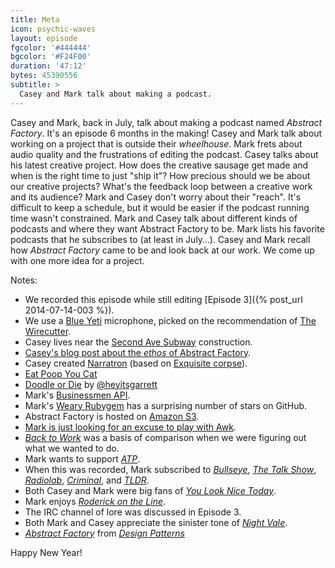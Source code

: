```yaml
---
title: Meta
icon: psychic-waves
layout: episode
fgcolor: '#444444'
bgcolor: '#F24F00'
duration: '47:12'
bytes: 45390556
subtitle: >
  Casey and Mark talk about making a podcast.
---
```


Casey and Mark, back in July, talk about making a podcast named _Abstract Factory_.
It's an episode 6 months in the making! Casey and Mark talk about working on a
project that is outside their _wheelhouse_.  Mark frets about audio quality and
the frustrations of editing the podcast. Casey talks about his latest creative
project. How does the creative sausage get made and when is the right time to
just "ship it"? How precious should we be about our creative projects? What's
the feedback loop between a creative work and its audience? Mark and Casey don't
worry about their "reach". It's difficult to keep a schedule, but it would
be easier if the podcast running time wasn't constrained. Mark and Casey talk
about different kinds of podcasts and where they want Abstract Factory to be.
Mark lists his favorite podcasts that he subscribes to (at least in July&hellip;).
Casey and Mark recall how _Abstract Factory_ came to be and look back at our work.
We come up with one more idea for a project.

Notes:

+ We recorded this episode while still editing [Episode 3]({% post_url 2014-07-14-003 %}).
+ We use a [Blue Yeti](http://www.bluemic.com/yeti/) microphone, picked on the recommendation of [The Wirecutter](http://thewirecutter.com/reviews/the-best-usb-microphone/).
+ Casey lives near the [Second Ave Subway](http://en.wikipedia.org/wiki/Second_Avenue_Subway) construction.
+ [Casey's blog post about the _ethos_ of Abstract Factory](https://medium.com/@ckolderup/abstract-factory-concrete-promises-735bf29eb06a).
+ Casey created [Narratron](http://narratron.com/) (based on [Exquisite corpse](http://en.wikipedia.org/wiki/Exquisite_corpse)).
+ [Eat Poop You Cat](http://boardgamegeek.com/boardgame/30618/eat-poop-you-cat)
+ [Doodle or Die](http://doodleordie.com/) by [@heyitsgarrett](https://twitter.com/heyitsgarrett)
+ Mark's [Businessmen API](http://www.avatarpro.biz/).
+ Mark's [Weary Rubygem](https://github.com/mwunsch/weary) has a surprising number of stars on GitHub.
+ Abstract Factory is hosted on [Amazon S3](http://aws.amazon.com/s3/).
+ [Mark is just looking for an excuse to play with Awk](http://youtu.be/jw-3Ufd_u4c).
+ [_Back to Work_](http://5by5.tv/b2w) was a basis of comparison when we were figuring out what we wanted to do.
+ Mark wants to support [_ATP_](http://atp.fm/).
+ When this was recorded, Mark subscribed to [_Bullseye_](http://www.maximumfun.org/shows/bullseye), [_The Talk Show_](http://daringfireball.net/thetalkshow/), [_Radiolab_](http://www.radiolab.org/), [_Criminal_](http://thisiscriminal.com/), and [_TLDR_](http://www.onthemedia.org/blogs/on-the-media/).
+ Both Casey and Mark were big fans of [_You Look Nice Today_](http://youlooknicetoday.com/).
+ Mark enjoys [_Roderick on the Line_](http://www.merlinmann.com/roderick/).
+ The IRC channel of lore was discussed in Episode 3.
+ Both Mark and Casey appreciate the sinister tone of [_Night Vale_](http://commonplacebooks.com/).
+ [_Abstract Factory_](http://en.wikipedia.org/wiki/Abstract_factory_pattern) from [_Design Patterns_](http://www.amazon.com/Design-Patterns-Object-Oriented-Professional-Computing/dp/0201634988)

Happy New Year!

